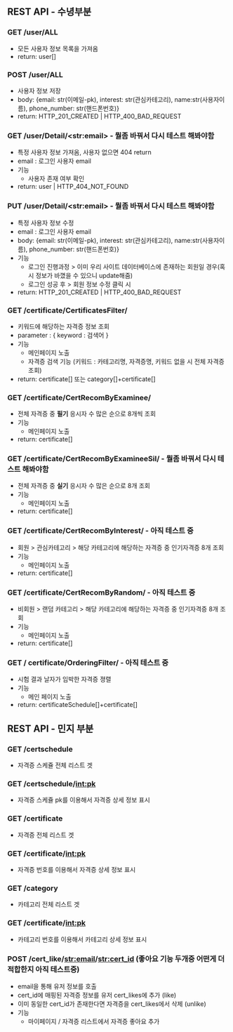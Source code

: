 ## REST API - 수녕부분 

### GET /user/ALL

- 모든 사용자 정보 목록을 가져옴
- return: user[]



### POST /user/ALL

- 사용자 정보 저장
- body: {email: str(이메일-pk), interest: str(관심카테고리), name:str(사용자이름), phone_number: str(핸드폰번호)}
- return: HTTP_201_CREATED | HTTP_400_BAD_REQUEST



### GET /user/Detail/\<str:email> - 뭘좀 바꿔서 다시 테스트 해봐야함

- 특정 사용자 정보 가져옴, 사용자 없으면 404 return
- email : 로그인 사용자 email
- 기능 
  - 사용자 존재 여부 확인
- return: user | HTTP_404_NOT_FOUND



### PUT /user/Detail/\<str:email> - 뭘좀 바꿔서 다시 테스트 해봐야함

- 특정 사용자 정보 수정
- email : 로그인 사용자 email
- body: {email: str(이메일-pk), interest: str(관심카테고리), name:str(사용자이름), phone_number: str(핸드폰번호)}
- 기능
  - 로그인 진행과정 > 이미 우리 사이트 데이터베이스에 존재하는 회원일 경우(혹시 정보가 바꼈을 수 있으니 update해줌)
  - 로그인 성공 후 > 회원 정보 수정 클릭 시
- return: HTTP_201_CREATED | HTTP_400_BAD_REQUEST





### GET /certificate/CertificatesFilter/

- 키워드에 해당하는 자격증 정보 조회
- parameter : { keyword : 검색어 }
- 기능 
  - 메인페이지 노출
  - 자격증 검색 기능 (키워드 : 카테고리명, 자격증명, 키워드 없을 시 전체 자격증 조회)
- return: certificate[] 또는 category[]+certificate[]



### GET /certificate/CertRecomByExaminee/

- 전체 자격증 중 **필기** 응시자 수 많은 순으로 8개씩 조회
- 기능
  - 메인페이지 노출
- return: certificate[]



### GET /certificate/CertRecomByExamineeSil/ - 뭘좀 바꿔서 다시 테스트 해봐야함

- 전체 자격증 중 **실기** 응시자 수 많은 순으로 8개 조회
- 기능
  - 메인페이지 노출
- return: certificate[]



### GET /certificate/CertRecomByInterest/ - 아직 테스트 중

- 회원 > 관심카테고리 > 해당 카테고리에 해당하는 자격증 중 인기자격증 8개 조회
- 기능 
  - 메인페이지 노출
- return: certificate[]



### GET /certificate/CertRecomByRandom/ - 아직 테스트 중

- 비회원 > 랜덤 카테고리 > 해당 카테고리에 해당하는 자격증 중 인기자격증 8개 조회
- 기능 
  - 메인페이지 노출
- return: certificate[]



### GET / certificate/OrderingFilter/ - 아직 테스트 중

- 시험 결과 날자가 임박한 자격증 졍렬
- 기능
  - 메인 페이지 노출
- return: certificateSchedule[]+certificate[]



## REST API - 민지 부분 

### GET /certschedule
- 자격증 스케쥴 전체 리스트 겟

### GET /certschedule/<int:pk>
- 자격증 스케쥴 pk를 이용해서 자격증 상세 정보 표시

### GET /certificate
- 자격증 전체 리스트 겟

### GET /certificate/<int:pk>
- 자격증 번호를 이용해서 자격증 상세 정보 표시

### GET /category
- 카테고리 전체 리스트 겟

### GET /certificate/<int:pk>
- 카테고리 번호를 이용해서 카테고리 상세 정보 표시

### POST /cert_like/<str:email>/<str:cert_id> (좋아요 기능 두개중 어떤게 더 적합한지 아직 테스트중)
- email을 통해 유저 정보를 호출
- cert_id에 매핑된 자격증 정보를 유저 cert_likes에 추가 (like)
- 이미 동일한 cert_id가 존재한다면 자격증을 cert_likes에서 삭제 (unlike)
- 기능
  - 마이페이지 / 자격증 리스트에서 자격증 좋아요 추가
